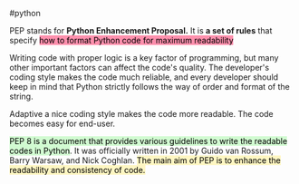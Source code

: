 #python 

PEP stands for **Python Enhancement Proposal.** It is **a set of rules** that specify <mark style="background: #FF5582A6;">how to format Python code for maximum readability
</mark>

Writing code with proper logic is a key factor of programming, but many other important factors can affect the code's quality. The developer's coding style makes the code much reliable, and every developer should keep in mind that Python strictly follows the way of order and format of the string.

Adaptive a nice coding style makes the code more readable. The code becomes easy for end-user.

<mark style="background: #BBFABBA6;">PEP 8 is a document that provides various guidelines to write the readable  codes in Python</mark>.   It was officially written in 2001 by Guido van Rossum, Barry Warsaw, and Nick Coghlan. <mark style="background: #FFF3A3A6;">The main aim of PEP is to enhance the readability and consistency of code.</mark>